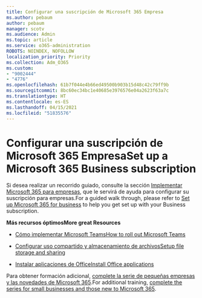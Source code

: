 ```yaml
---
title: Configurar una suscripción de Microsoft 365 Empresa
ms.author: pebaum
author: pebaum
manager: scotv
ms.audience: Admin
ms.topic: article
ms.service: o365-administration
ROBOTS: NOINDEX, NOFOLLOW
localization_priority: Priority
ms.collection: Adm_O365
ms.custom:
- "9002444"
- "4776"
ms.openlocfilehash: 61b7f044e4b66ed49500b903b15d48c42c79ff9b
ms.sourcegitcommit: 8bc60ec34bc1e40685e3976576e04a2623f63a7c
ms.translationtype: HT
ms.contentlocale: es-ES
ms.lasthandoff: 04/15/2021
ms.locfileid: "51835576"
---
```

# <a name="set-up-a-microsoft-365-business-subscription"></a><span data-ttu-id="1a0cc-102">Configurar una suscripción de Microsoft 365 Empresa</span><span class="sxs-lookup"><span data-stu-id="1a0cc-102">Set up a Microsoft 365 Business subscription</span></span>

<span data-ttu-id="1a0cc-103">Si desea realizar un recorrido guiado, consulte la sección [Implementar Microsoft 365 para empresas](https://docs.microsoft.com/microsoft-365/admin/setup/setup?view=o365-worldwide), que le servirá de ayuda para configurar su suscripción para empresas.</span><span class="sxs-lookup"><span data-stu-id="1a0cc-103">For a guided walk through, please refer to [Set up Microsoft 365 for business](https://docs.microsoft.com/microsoft-365/admin/setup/setup?view=o365-worldwide) to help you get set up with your Business subscription.</span></span> 

<span data-ttu-id="1a0cc-104">**Más recursos óptimos**</span><span class="sxs-lookup"><span data-stu-id="1a0cc-104">**More great Resources**</span></span>

- [<span data-ttu-id="1a0cc-105">Cómo implementar Microsoft Teams</span><span class="sxs-lookup"><span data-stu-id="1a0cc-105">How to roll out Microsoft Teams</span></span>](https://docs.microsoft.com/microsoftteams/how-to-roll-out-teams?toc=%2Foffice365%2Fadmin%2Ftoc.json&bc=%2Foffice365%2Fadmin%2Fbreadcrumb%2Ftoc.json&view=o365-worldwide)

- [<span data-ttu-id="1a0cc-106">Configurar uso compartido y almacenamiento de archivos</span><span class="sxs-lookup"><span data-stu-id="1a0cc-106">Setup file storage and sharing</span></span>](https://docs.microsoft.com/microsoft-365/admin/setup/set-up-file-storage-and-sharing?view=o365-worldwide)

- [<span data-ttu-id="1a0cc-107">Instalar aplicaciones de Office</span><span class="sxs-lookup"><span data-stu-id="1a0cc-107">Install Office applications</span></span>](https://docs.microsoft.com/microsoft-365/admin/setup/install-applications?view=o365-worldwide)

<span data-ttu-id="1a0cc-108">Para obtener formación adicional, [complete la serie de pequeñas empresas y las novedades de Microsoft 365](https://support.office.com/article/set-up-your-small-business-6ab4bbcd-79cf-4000-a0bd-d42ce4d12816).</span><span class="sxs-lookup"><span data-stu-id="1a0cc-108">For additional training, [complete the series for small businesses and those new to Microsoft 365](https://support.office.com/article/set-up-your-small-business-6ab4bbcd-79cf-4000-a0bd-d42ce4d12816).</span></span>
